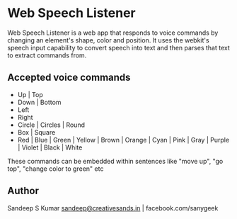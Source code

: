 # Web Speech Listener

Web Speech Listener is a web app that responds to voice commands by changing an element's shape, color and position. It uses the webkit's speech input capability to convert speech into text and then parses that text to extract commands from.

## Accepted voice commands

*  Up | Top 
*  Down | Bottom
*  Left
*  Right
*  Circle | Circles | Round
*  Box | Square
*  Red | Blue | Green | Yellow | Brown | Orange | Cyan | Pink | Gray | Purple | Violet | Black | White

These commands can be embedded within sentences like "move up", "go top", "change color to green" etc

## Author

Sandeep S Kumar
sandeep@creativesands.in | facebook.com/sanygeek
